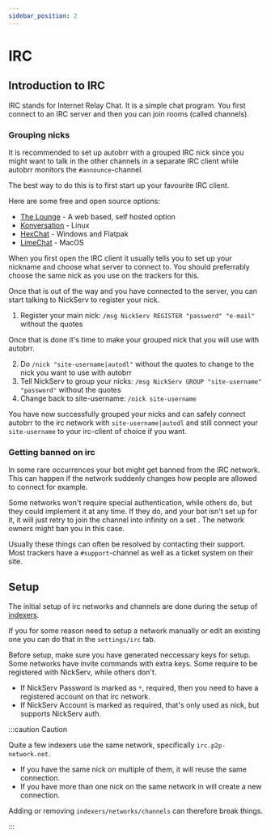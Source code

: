 ```yaml
---
sidebar_position: 2
---
```


# IRC

## Introduction to IRC

IRC stands for Internet Relay Chat. It is a simple chat program. You first connect to an IRC server and then you can join rooms (called channels).

### Grouping nicks

It is recommended to set up autobrr with a grouped IRC nick since you might want to talk in the other channels in a separate IRC client while autobrr monitors the `#announce`-channel.

The best way to do this is to first start up your favourite IRC client.

Here are some free and open source options:
* [The Lounge](https://thelounge.chat) - A web based, self hosted option
* [Konversation](https://konversation.kde.org/) - Linux
* [HexChat](https://hexchat.github.io/) - Windows and Flatpak
* [LimeChat](http://limechat.net/mac/) - MacOS

When you first open the IRC client it usually tells you to set up your nickname and choose what server to connect to. You should preferrably choose the same nick as you use on the trackers for this.

Once that is out of the way and you have connected to the server, you can start talking to NickServ to register your nick.

1. Register your main nick: `/msg NickServ REGISTER "password" "e-mail"` without the quotes

Once that is done it's time to make your grouped nick that you will use with autobrr.

2. Do `/nick "site-username|autodl"` without the quotes to change to the nick you want to use with autobrr
3. Tell NickServ to group your nicks: `/msg NickServ GROUP "site-username" "password"` without the quotes
4. Change back to site-username: `/nick site-username`

You have now successfully grouped your nicks and can safely connect autobrr to the irc network with `site-username|autodl` and still connect your `site-username` to your irc-client of choice if you want.

### Getting banned on irc

In some rare occurrences your bot might get banned from the IRC network. This can happen if the network suddenly changes how people are allowed to connect for example.

Some networks won't require special authentication, while others do, but they could implement it at any time. If they do, and your bot isn't set up for it, it will just retry to join the channel into infinity on a set . The network owners might ban you in this case.

Usually these things can often be resolved by contacting their support. Most trackers have a `#support`-channel as well as a ticket system on their site.

## Setup

The initial setup of irc networks and channels are done during the setup of [indexers](../configuration/indexers.md).

If you for some reason need to setup a network manually or edit an existing one you can do that in the `settings/irc` tab.

Before setup, make sure you have generated neccessary keys for setup. Some networks have invite commands with extra keys. Some require to be registered with NickServ, while others don't. 

* If NickServ Password is marked as `*`, required, then you need to have a registered account on that irc network.
* If NickServ Account is marked as required, that's only used as nick, but supports NickServ auth.

:::caution Caution

Quite a few indexers use the same network, specifically `irc.p2p-network.net`.

* If you have the same nick on multiple of them, it will reuse the same connection.
* If you have more than one nick on the same network in will create a new connection.

Adding or removing `indexers/networks/channels` can therefore break things.

:::